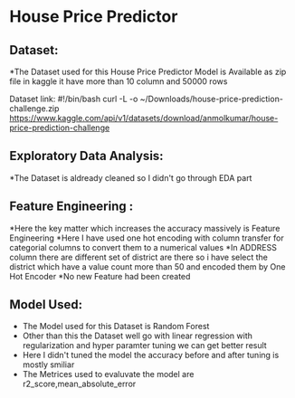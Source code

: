 # House Price Predictor
## Dataset:
*The Dataset used for this House Price Predictor Model is Available as zip file in kaggle it have more than 10 column and 50000 rows 

Dataset link: #!/bin/bash
curl -L -o ~/Downloads/house-price-prediction-challenge.zip\
  https://www.kaggle.com/api/v1/datasets/download/anmolkumar/house-price-prediction-challenge

## Exploratory Data Analysis:
 *The Dataset is aldready cleaned so I didn't go through EDA part

 ## Feature Engineering :
 *Here the key matter which increases the accuracy massively is Feature Engineering
 *Here I have  used one hot encoding with column transfer for categorial columns to convert them to a numerical values
 *In ADDRESS column there are different set of district are there so i have select the district which have a value count more than 50 and encoded them by One Hot Encoder
 *No new Feature had been created

 ## Model Used:
 * The Model used for this Dataset is Random Forest
 * Other than this the Dataset well go with linear regression with regularization and hyper paramter tuning we can get better result
 * Here I didn't tuned the model the accuracy before and after tuning is mostly smiliar
 * The Metrices used to evaluvate the model are r2_score,mean_absolute_error

 
